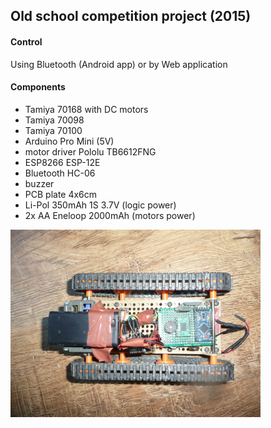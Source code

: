 ## Old school competition project (2015)

#### Control
Using Bluetooth (Android app) or by Web application

#### Components
- Tamiya 70168 with DC motors
- Tamiya 70098
- Tamiya 70100
- Arduino Pro Mini (5V)
- motor driver Pololu TB6612FNG
- ESP8266 ESP-12E
- Bluetooth HC-06
- buzzer
- PCB plate 4x6cm
- Li-Pol 350mAh 1S 3.7V (logic power)
- 2x AA Eneloop 2000mAh (motors power)

<img src="soldering_newbie.JPG" height="300" alt="WOW!"/>
